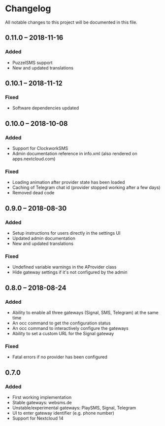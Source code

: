 # Changelog
All notable changes to this project will be documented in this file.

## 0.11.0 – 2018-11-16
### Added
- PuzzelSMS support
- New and updated translations

## 0.10.1 – 2018-11-12
### Fixed
- Software dependencies updated

## 0.10.0 – 2018-10-08
### Added
- Support for ClockworkSMS
- Admin documentation reference in info.xml (also rendered on apps.nextcloud.com)
### Fixed
- Loading animation after provider state has been loaded
- Caching of Telegram chat id (provider stopped working after a few days)
- Removed dead code

## 0.9.0 – 2018-08-30
### Added
- Setup instructions for users directly in the settings UI
- Updated admin documentation
- New and updated translations
### Fixed
- Undefined variable warnings in the AProvider class
- Hide gateway settings if it's not configured by the admin

## 0.8.0 – 2018-08-24
### Added
- Ability to enable all three gateways (Signal, SMS, Telegram) at the same time
- An occ command to get the configuration status
- An occ command to interactively configure the gateways
- Ability to set a custom URL for the Signal gateway
### Fixed
- Fatal errors if no provider has been configured

## 0.7.0
### Added
- First working implementation
- Stable gateways: websms.de
- Unstable/experimental gateways: PlaySMS, Signal, Telegram
- UI to enter gateway identifier (e.g. phone number)
- Support for Nextcloud 14
